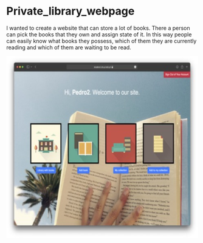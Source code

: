 # Private_library_webpage
I wanted to create a website that can store a lot of books. There a person can pick the books that they own and assign state of it. In this way people can easily know what books they possess, which of them they are currently reading and which of them are waiting to be read.

<p align="center">
    <img src="https://github.com/PiotrWesoly/Private_library_webpage/blob/master/welcome%20page.jpg" width="720" height="480">
</p>
